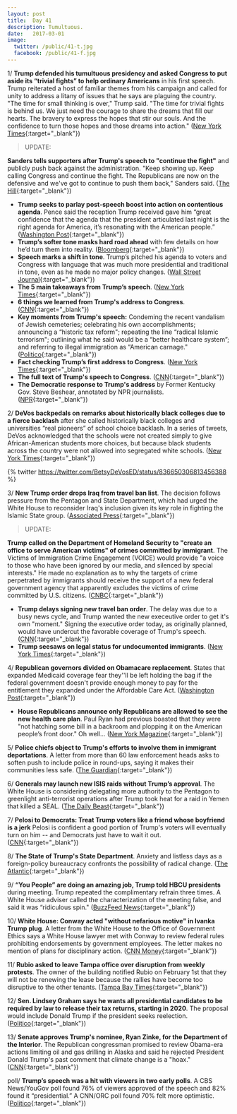 ```yaml
---
layout: post
title:  Day 41
description: Tumultuous.
date:   2017-03-01
image:
  twitter: /public/41-t.jpg
  facebook: /public/41-f.jpg
---
```


1/ **Trump defended his tumultuous presidency and asked Congress to put aside its “trivial fights” to help ordinary Americans** in his first speech. Trump reiterated a host of familiar themes from his campaign and called for unity to address a litany of issues that he says are plaguing the country. "The time for small thinking is over," Trump said. "The time for trivial fights is behind us. We just need the courage to share the dreams that fill our hearts. The bravery to express the hopes that stir our souls. And the confidence to turn those hopes and those dreams into action." ([New York Times](https://www.nytimes.com/2017/02/28/us/politics/trump-address-congress.html){:target="_blank"})

> UPDATE:
>
**Sanders tells supporters after Trump's speech to "continue the fight"** and publicly push back against the administration. "Keep showing up. Keep calling Congress and continue the fight. The Republicans are now on the defensive and we've got to continue to push them back," Sanders said. ([The Hill](http://thehill.com/blogs/floor-action/senate/321725-sanders-to-supporters-after-trump-speech-continue-the-fight){:target="_blank"})

* **Trump seeks to parlay post-speech boost into action on contentious agenda**. Pence said the reception Trump received gave him “great confidence that the agenda that the president articulated last night is the right agenda for America, it’s resonating with the American people.” ([Washington Post](https://www.washingtonpost.com/powerpost/trump-seeks-to-parlay-post-speech-boost-into-action-on-contentious-agenda/2017/03/01/e09a382e-fe41-11e6-99b4-9e613afeb09f_story.html){:target="_blank"})
* **Trump’s softer tone masks hard road ahead** with few details on how he’d turn them into reality. ([Bloomberg](https://www.bloomberg.com/politics/articles/2017-03-01/trump-s-softer-tone-masks-hard-road-ahead-for-agenda-in-congress){:target="_blank"})
* **Speech marks a shift in tone**. Trump’s pitched his agenda to voters and Congress with language that was much more presidential and traditional in tone, even as he made no major policy changes. ([Wall Street Journal](https://www.wsj.com/articles/trump-speech-to-congress-marks-a-shift-in-tone-1488348312){:target="_blank"})
* **The 5 main takeaways from Trump’s speech**. ([New York Times](https://www.nytimes.com/2017/03/01/us/politics/takeaways-president-trump-speech-congress.html){:target="_blank"})
* **6 things we learned from Trump's address to Congress**. ([CNN](http://www.cnn.com/2017/03/01/politics/trump-address-congress-highlights/index.html){:target="_blank"})
* **Key moments from Trump's speech:** Condeming the recent vandalism of Jewish cemeteries; celebrating his own accomplishments; announcing a “historic tax reform"; repeating the line “radical Islamic terrorism"; outlining what he said would be a “better healthcare system”; and referring to illegal immigration as “American carnage." ([Politico](http://www.politico.com/story/2017/02/donald-trump-congress-speech-key-moments-235520){:target="_blank"})
* **Fact checking Trump’s first address to Congress**. ([New York Times](https://www.nytimes.com/interactive/2017/02/28/us/politics/fact-check-trump-congress-address.html){:target="_blank"})
* **The full text of Trump's speech to Congress**. ([CNN](http://www.cnn.com/2017/02/28/politics/donald-trump-speech-transcript-full-text/){:target="_blank"})
* **The Democratic response to Trump's address** by Former Kentucky Gov. Steve Beshear, annotated by NPR journalists. ([NPR](http://www.npr.org/2017/02/28/516829714/democratic-response-to-trumps-address-to-congress-annotated){:target="_blank"})

2/ **DeVos backpedals on remarks about historically black colleges due to a fierce backlash** after she called historically black colleges and universities “real pioneers” of school choice backlash. In a series of tweets, DeVos acknowledged that the schools were not created simply to give African-American students more choices, but because black students across the country were not allowed into segregated white schools. ([New York Times](https://www.nytimes.com/2017/02/28/us/politics/betsy-devos-historically-black-colleges-statement.html){:target="_blank"})

{% twitter https://twitter.com/BetsyDeVosED/status/836650306813456388 %}

3/ **New Trump order drops Iraq from travel ban list**. The decision follows pressure from the Pentagon and State Department, which had urged the White House to reconsider Iraq's inclusion given its key role in fighting the Islamic State group. ([Associated Press](https://apnews.com/8844fb012b054fa484b93b921a9e8bb0){:target="_blank"})

> UPDATE:
>
**Trump called on the Department of Homeland Security to "create an office to serve American victims" of crimes committed by immigrant**. The Victims of Immigration Crime Engagement (VOICE) would provide "a voice to those who have been ignored by our media, and silenced by special interests." He made no explanation as to why the targets of crime perpetrated by immigrants should receive the support of a new federal government agency that apparently excludes the victims of crime committed by U.S. citizens. ([CNBC](http://www.cnbc.com/2017/02/28/trump-calls-for-new-government-agency-for-victims-of-crime-by-immigrants.html){:target="_blank"})
>

* **Trump delays signing new travel ban order**. The delay was due to a busy news cycle, and Trump wanted the new execeutive order to get it's own "moment." Signing the executive order today, as originally planned, would have undercut the favorable coverage of Trump's speech. ([CNN](http://www.cnn.com/2017/02/28/politics/trump-travel-ban-visa-holders/){:target="_blank"})
* **Trump seesaws on legal status for undocumented immigrants**. ([New York Times](https://www.nytimes.com/2017/03/01/us/politics/trump-undocumented-immigrants.html){:target="_blank"})

4/ **Republican governors divided on Obamacare replacement**. States that expanded Medicaid coverage fear they''ll be left holding the bag if the federal government doesn't provide enough money to pay for the entitlement they expanded under the Affordable Care Act. ([Washington Post](https://www.washingtonpost.com/news/powerpost/paloma/daily-202/2017/02/28/daily-202-republican-governors-divided-on-obamacare-replacement/58b4e423e9b69b1406c75cfb/){:target="_blank"})

* **House Republicans announce only Republicans are allowed to see the new health care plan**. Paul Ryan had previous boasted that they were "not hatching some bill in a backroom and plopping it on the American people’s front door." Oh well... ([New York Magazine](http://nymag.com/daily/intelligencer/2017/03/only-republicans-are-allowed-to-see-new-health-care-plan.html){:target="_blank"})

5/ **Police chiefs object to Trump's efforts to involve them in immigrant deportations**. A letter from more than 60 law enforcement heads asks to soften push to include police in round-ups, saying it makes their communities less safe. ([The Guardian](https://www.theguardian.com/us-news/2017/mar/01/police-chiefs-letter-trump-deportation-immigrants){:target="_blank"})

6/ **Generals may launch new ISIS raids without Trump’s approval**. The White House is considering delegating more authority to the Pentagon to greenlight anti-terrorist operations after Trump took heat for a raid in Yemen that killed a SEAL. ([The Daily Beast](http://www.thedailybeast.com/articles/2017/03/01/generals-may-launch-new-isis-raids-without-trump-s-ok.html){:target="_blank"})

7/ **Pelosi to Democrats: Treat Trump voters like a friend whose boyfriend is a jerk** Pelosi is confident a good portion of Trump's voters will eventually turn on him -- and Democrats just have to wait it out. ([CNN](http://www.cnn.com/2017/02/28/politics/nancy-pelosi-democrats-donald-trump/){:target="_blank"})

8/ **The State of Trump's State Department**. Anxiety and listless days as a foreign-policy bureaucracy confronts the possibility of radical change. ([The Atlantic](https://www.theatlantic.com/international/archive/2017/03/state-department-trump/517965/){:target="_blank"})

9/ **“You People” are doing an amazing job, Trump told HBCU presidents** during meeting. Trump repeated the complimentary refrain three times. A White House adviser called the characterization of the meeting false, and said it was “ridiculous spin." ([BuzzFeed News](https://www.buzzfeed.com/darrensands/you-people-are-doing-an-amazing-job-trump-told-hbcu-presiden){:target="_blank"})

10/ **White House: Conway acted "without nefarious motive" in Ivanka Trump plug**. A letter from the White House to the Office of Government Ethics says a White House lawyer met with Conway to review federal rules prohibiting endorsements by government employees. The letter makes no mention of plans for disciplinary action. ([CNN Money](http://money.cnn.com/2017/03/01/news/kellyanne-conway-ivanka-trump-white-house-letter/index.html){:target="_blank"})

11/ **Rubio asked to leave Tampa office over disruption from weekly protests**. The owner of the building notified Rubio on February 1st that they will not be renewing the lease because the rallies have become too disruptive to the other tenants. ([Tampa Bay Times](http://www.tampabay.com/news/politics/rubio-is-asked-to-leave-tampa-office-over-disruption-from-weekly-protests/2314829){:target="_blank"})

12/ **Sen. Lindsey Graham says he wants all presidential candidates to be required by law to release their tax returns, starting in 2020**. The proposal would include Donald Trump if the president seeks reelection. ([Politico](http://www.politico.com/story/2017/03/2020-candidates-tax-returns-lindsey-graham-235570){:target="_blank"})

13/ **Senate approves Trump's nominee, Ryan Zinke, for the Department of the Interior**. The Republican congressman promised to review Obama-era actions limiting oil and gas drilling in Alaska and said he rejected President Donald Trump's past comment that climate change is a "hoax." ([CNN](http://www.cnn.com/2017/03/01/politics/ryan-zinke-confirmation-vote-interior-secretary/){:target="_blank"})

poll/ **Trump’s speech was a hit with viewers in two early polls**. A CBS News/YouGov poll found 76% of viewers approved of the speech and 82% found it “presidential.” A CNN/ORC poll found 70% felt more optimistic. ([Politico](http://www.politico.com/story/2017/03/polls-trump-speech-congress-2017-235558){:target="_blank"})

